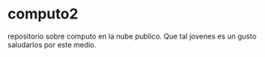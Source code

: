 # computo2
repositorio sobre computo en la nube publico.
Que tal jovenes es un gusto saludarlos por este medio.
